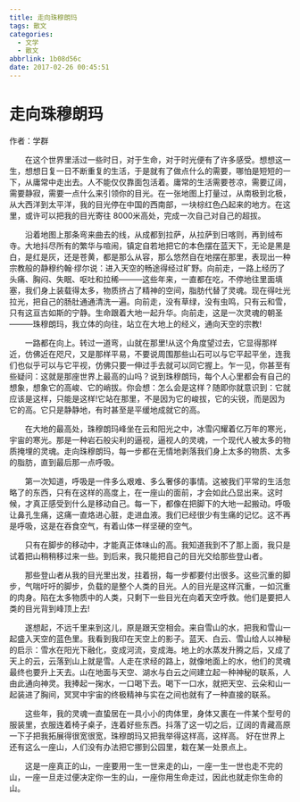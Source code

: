 ```yaml
---
title: 走向珠穆朗玛
tags: 散文
categories:
  - 文学
  - 散文
abbrlink: 1b08d56c
date: 2017-02-26 00:45:51
---
```

  
# 走向珠穆朗玛

 作者：学群
<!-- more -->
&emsp;&emsp;在这个世界里活过一些时日，对于生命，对于时光便有了许多感受。想想这一生，想想日复一日不断重复的生活，于是就有了做点什么的需要，哪怕是短短的一下，从庸常中走出去。人不能仅仅靠面包活着。庸常的生活需要苍凉，需要辽阔，需要静寂，需要一点什么来引领你的目光。在一张地图上打量过，从南极到北极，从大西洋到太平洋，我的目光停在中国的西南部，一块棕红色凸起来的地方。在这里，或许可以把我的目光寄往 8000米高处，完成一次自己对自己的超拔。

&emsp;&emsp;沿着地图上那条弯来曲去的线，从成都到拉萨，从拉萨到日喀则，再到绒布寺。大地抖尽所有的繁华与喧闹，镇定自若地把它的本色摆在蓝天下，无论是黑是白，是红是灰，还是苍黄，都是那么从容，那么悠然自在地摆在那里，表现出一种宗教般的静穆约翰·缪尔说：进入天空的畅途得经过旷野。向前走，一路上经历了头痛、胸闷、失眠、呕吐和拉稀———这些年来，一直都在吃，不停地往里面填塞，我们身上装载得太多，物质挤占了精神的空间，脂肪代替了灵魂。现在得吐光拉光，把自己的肠肚通通清洗一遍。向前走，没有草绿，没有虫鸣，只有云和雪，只有这亘古如斯的宁静。生命跟着大地一起升华。向前走，这是一次灵魂的朝圣———珠穆朗玛，我立体的向往，站立在大地上的经义，通向天空的宗教!

&emsp;&emsp;一路都在向上。转过一道弯，山就在那里!从这个角度望过去，它显得那样近，仿佛近在咫尺，又是那样平易，不要说周围那些山石可以与它平起平坐，连我们也似乎可以与它平视，仿佛只要一伸过手去就可以同它握上。乍一见，你甚至有些疑问：这就是那座世界上最高的山吗？说到珠穆朗玛，每个人心里都会有自己的想象，想象它的高峻、它的峭拔。你会想：怎么会是这样？随即你就意识到：它就应该是这样，只能是这样!它站在那里，不是因为它的峻拔，它的尖锐，而是因为它的高。它只是静静地，有时甚至是平缓地成就它的高。

&emsp;&emsp;在大地的最高处，珠穆朗玛峰坐在云和阳光之中，冰雪闪耀着亿万年的寒光，宇宙的寒光。那是一种岩石般尖利的逼视，逼视人的灵魂，一个现代人被太多的物质掩埋的灵魂。走向珠穆朗玛，每一步都在无情地剥落我们身上太多的物质、太多的脂肪，直到最后那一点呼吸。

&emsp;&emsp;第一次知道，呼吸是一件多么艰难、多么奢侈的事情。这被我们平常的生活忽略了的东西，只有在这样的高度上，在一座山的面前，才会如此凸显出来。这时候，才真正感受到什么是移动自己。每一下，都像在把脚下的大地一起搬动。呼吸让鼻孔生痛，这痛一直烙进心脏，走进血液。我们已经很少有生痛的记忆。这不再是呼吸，这是在吞食空气，有着山体一样坚硬的空气。

&emsp;&emsp;只有在脚步的移动中，才能真正体味山的高。我知道我到不了那上面，我只是试着把山稍稍移过来一些。到后来，我只能把自己的目光交给那些登山者。

&emsp;&emsp;那些登山者从我的目光里出发，拄着拐，每一步都要付出很多。这些沉重的脚步，气喘吁吁的脚步，负载的是整个人类的目光。人的目光是这样沉重，一如沉重的肉身。陷在太多物质中的人类，只剩下一些目光在向着天空呼救。他们是要把人类的目光背到峰顶上去!

&emsp;&emsp;遂想起，不远千里来到这儿，原是跟天空相会。来自雪山的水，把我和雪山一起盛入天空的蓝色里。我看到我印在天空上的影子。蓝天、白云、雪山给人以神秘的启示：雪水在阳光下融化，变成河流，变成海。地上的水蒸发升腾之后，又成了天上的云，云落到山上就是雪。人走在求经的路上，就像地面上的水，他们的灵魂最终也要升上天去。山在地面与天空、湖水与白云之间建立起一种神秘的联系，人由此通向神灵。我捧起一掬水，一口喝下去。喝下一口水，就把天空、云朵和山一起装进了胸间，冥冥中宇宙的终极精神与实在之间也就有了一种直接的联系。

&emsp;&emsp;这些年，我的灵魂一直蛰居在一具小小的肉体里，身体又裹在一件某个型号的服装里，衣服连着椅子桌子，连着好些东西。抖落了这一切之后，辽阔的青藏高原一下子把我拓展得很宽很宽，珠穆朗玛又把我举得这样高，这样高。 好在世界上还有这么一座山，人们没有办法把它挪到公园里，栽在某一处景点上。

&emsp;&emsp;这是一座真正的山，一座要用一生一世来走的山，一座一生一世也走不完的山，一座一旦走过便决定你一生的山，一座你用生命走过，因此也就走你生命的山。